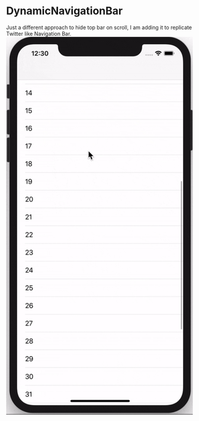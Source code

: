 # DynamicNavigationBar
Just a different approach to hide top bar on scroll, I am adding it to replicate Twitter like Navigation Bar. 
![](sample.gif)

